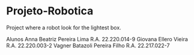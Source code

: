 # Projeto-Robotica
Project where a robot look for the lightest box.

Alunos
Anna Beatriz Pereira Lima R.A. 22.220.014-9
Giovana Ellero Vieira R.A. 22.220.003-2
Vagner Batazoli Pereira Filho R.A. 22.217.022-7
